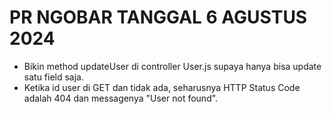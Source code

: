 # PR NGOBAR TANGGAL 6 AGUSTUS 2024

- Bikin method updateUser di controller User.js supaya hanya bisa update satu field saja.
- Ketika id user di GET dan tidak ada, seharusnya HTTP Status Code adalah 404 dan messagenya "User not found".
